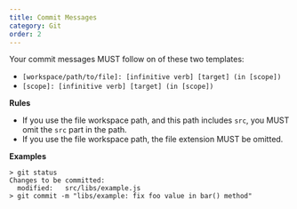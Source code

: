```yaml
---
title: Commit Messages
category: Git
order: 2
---
```


Your commit messages MUST follow on of these two templates:

- `[workspace/path/to/file]: [infinitive verb] [target] (in [scope])`
- `[scope]: [infinitive verb] [target] (in [scope])`

**Rules**

- If you use the file workspace path, and this path includes `src`, you MUST omit the `src` part in the path.
- If you use the file workspace path, the file extension MUST be omitted.

**Examples**

```
> git status
Changes to be committed:
  modified:   src/libs/example.js
> git commit -m "libs/example: fix foo value in bar() method"
